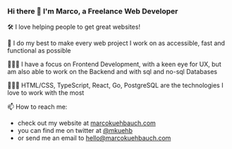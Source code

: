 ### Hi there 👋 I'm Marco, a Freelance Web Developer

🛠 I love helping people to get great websites!

🚀 I do my best to make every web project I work on as accessible, fast and functional as possible 

👨🏻‍🎓 I have a focus on Frontend Development, with a keen eye for UX, but am also able to work on the Backend and with sql and no-sql Databases

👨🏻‍🔬 HTML/CSS, TypeScript, React, Go, PostgreSQL are the technologies I love to work with the most

📫 How to reach me: 
- check out my website at [marcokuehbauch.com](marcokuehbauch.com) 
- you can find me on twitter at [@mkuehb](https://twitter.com/Mkuehb) 
- or send me an email to [hello@marcokuehbauch.com](mailto:hello@marcokuehbauch.com)



